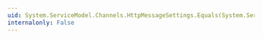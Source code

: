 ```yaml
---
uid: System.ServiceModel.Channels.HttpMessageSettings.Equals(System.ServiceModel.Channels.HttpMessageSettings)
internalonly: False
---
```

